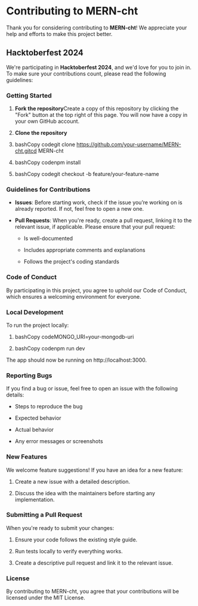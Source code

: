 Contributing to MERN-cht
========================

Thank you for considering contributing to **MERN-cht**! We appreciate your help and efforts to make this project better.

Hacktoberfest 2024
------------------

We're participating in **Hacktoberfest 2024**, and we'd love for you to join in. To make sure your contributions count, please read the following guidelines:

### Getting Started

1.  **Fork the repository**Create a copy of this repository by clicking the "Fork" button at the top right of this page. You will now have a copy in your own GitHub account.
    
2.  **Clone the repository**
    
3.  bashCopy codegit clone https://github.com/your-username/MERN-cht.gitcd MERN-cht
    
4.  bashCopy codenpm install
    
5.  bashCopy codegit checkout -b feature/your-feature-name
    

### Guidelines for Contributions

*   **Issues**: Before starting work, check if the issue you’re working on is already reported. If not, feel free to open a new one.
    
*   **Pull Requests**: When you're ready, create a pull request, linking it to the relevant issue, if applicable. Please ensure that your pull request:
    
    *   Is well-documented
        
    *   Includes appropriate comments and explanations
        
    *   Follows the project's coding standards
        

### Code of Conduct

By participating in this project, you agree to uphold our Code of Conduct, which ensures a welcoming environment for everyone.

### Local Development

To run the project locally:

1.  bashCopy codeMONGO\_URI=your-mongodb-uri
    
2.  bashCopy codenpm run dev
    

The app should now be running on http://localhost:3000.

### Reporting Bugs

If you find a bug or issue, feel free to open an issue with the following details:

*   Steps to reproduce the bug
    
*   Expected behavior
    
*   Actual behavior
    
*   Any error messages or screenshots
    

### New Features

We welcome feature suggestions! If you have an idea for a new feature:

1.  Create a new issue with a detailed description.
    
2.  Discuss the idea with the maintainers before starting any implementation.
    

### Submitting a Pull Request

When you're ready to submit your changes:

1.  Ensure your code follows the existing style guide.
    
2.  Run tests locally to verify everything works.
    
3.  Create a descriptive pull request and link it to the relevant issue.
    

### License

By contributing to MERN-cht, you agree that your contributions will be licensed under the MIT License.
